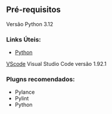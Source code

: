 ## Pré-requisitos

Versão Python 3.12
### Links Úteis:
+ [Python](https://www.python.org/downloads/)

[VScode]("https://github.com/AleDevir/cypress-basico-v2/blob/main/lessons/_pre-requirements_.md") Visual Studio Code versão 1.92.1 

### Plugns recomendados:
+ Pylance
+ Pylint
+ Python
